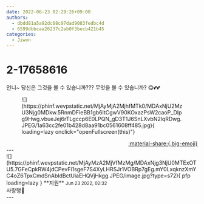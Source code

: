 ```yaml
---
date: 2022-06-23 02:29:26+09:00
authors:
  - dbdd81a5a92dc08c97dad9083fedbc4d
  - 6599dbbcaa26237c2ab0f3becb421b45
categories:
  - Jiwon
---
```


# 2-17658616

<div class="post-container" markdown="1">
<div class="content-container md-sidebar__scrollwrap" markdown="1">

언니~ 당신은 그것을 볼 수 있습니까??? 무엇을 볼 수 있습니까? 😋💕💕
<figure markdown="1">
![](https://phinf.wevpstatic.net/MjAyMjA2MjhfMTk0/MDAxNjU2MzU3Njg0MDkw.5RnmDFieBB1gb6ItCgwV90KOxazPsW2caoP_DIpg9Hwg.vbueJej6rTLgccp6E0LPQN_gD3T1J6SnLXvbN2lqRDwg.JPEG/1a63cc2fe01b428d8aa91bc0561608ff485.jpg){ loading=lazy onclick="openFullscreen(this)"}
</figure>


</div>
</div>

<div style="text-align: right;" markdown="1">
<a href="https://weverse.io/fromis9/fanpost/2-17658616" style="text-align: right;">:material-share:{.big-emoji}</a>
</div>
---

<div class="comments-container md-sidebar__scrollwrap" markdown="1">
<div class="comment" markdown="1">
<div class='id-container' markdown="1">
![](https://phinf.wevpstatic.net/MjAyMzA2MjVfMzMg/MDAxNjg3NjU0MTExOTU5.7GFeCpkRW4jdCPevFi1sgeF7S4XyLHRSJr1VOBRp7gEg.mY0LxqknzXmYC4oZ6TpxCmdSnAbldBctUiaEHQVjHkgg.JPEG/image.jpg?type=s72){ pfp loading=lazy }
**<span class="artist">지원</span>** <small>Jun 23 2022, 02:32</small><br>
</div>
<div class='comment-body' markdown="1">
사랑행🥰
</div>
</div>
</div>
---
